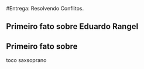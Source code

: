 #Entrega: Resolvendo Conflitos.

## Primeiro fato sobre Eduardo Rangel

## Primeiro fato sobre <seu nome>

toco saxsoprano